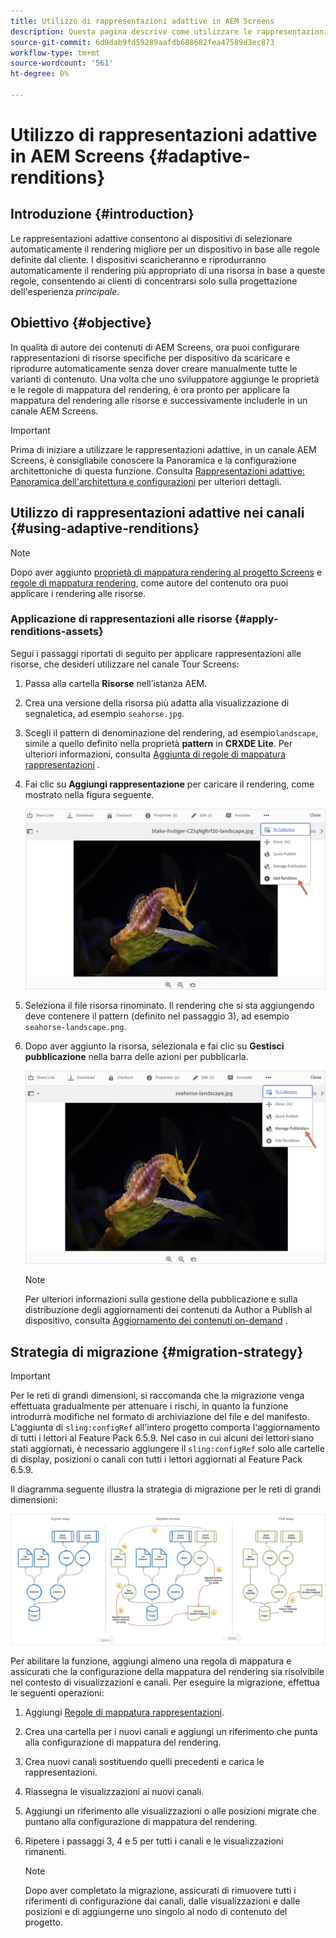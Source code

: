 ```yaml
---
title: Utilizzo di rappresentazioni adattive in AEM Screens
description: Questa pagina descrive come utilizzare le rappresentazioni adattive in AEM Screens.
source-git-commit: 6d9dab9fd59289aafdb688682fea47589d3ec873
workflow-type: tm+mt
source-wordcount: '561'
ht-degree: 0%

---
```



# Utilizzo di rappresentazioni adattive in AEM Screens {#adaptive-renditions}

## Introduzione {#introduction}

Le rappresentazioni adattive consentono ai dispositivi di selezionare automaticamente il rendering migliore per un dispositivo in base alle regole definite dal cliente. I dispositivi scaricheranno e riprodurranno automaticamente il rendering più appropriato di una risorsa in base a queste regole, consentendo ai clienti di concentrarsi solo sulla progettazione dell&#39;esperienza *principale*.

## Obiettivo {#objective}

In qualità di autore dei contenuti di AEM Screens, ora puoi configurare rappresentazioni di risorse specifiche per dispositivo da scaricare e riprodurre automaticamente senza dover creare manualmente tutte le varianti di contenuto.
Una volta che uno sviluppatore aggiunge le proprietà e le regole di mappatura del rendering, è ora pronto per applicare la mappatura del rendering alle risorse e successivamente includerle in un canale AEM Screens.

>[!IMPORTANT]
>Prima di iniziare a utilizzare le rappresentazioni adattive, in un canale AEM Screens, è consigliabile conoscere la Panoramica e la configurazione architettoniche di questa funzione. Consulta [Rappresentazioni adattive: Panoramica dell&#39;architettura e configurazioni](/help/user-guide/adaptive-renditions.md) per ulteriori dettagli.

## Utilizzo di rappresentazioni adattive nei canali {#using-adaptive-renditions}

>[!NOTE]
>Dopo aver aggiunto [proprietà di mappatura rendering al progetto Screens](/help/user-guide/adaptive-renditions.md#rendition-mapping-new) e [regole di mappatura rendering](/help/user-guide/adaptive-renditions.md#add-rendition-mapping-rules), come autore del contenuto ora puoi applicare i rendering alle risorse.

### Applicazione di rappresentazioni alle risorse {#apply-renditions-assets}

Segui i passaggi riportati di seguito per applicare rappresentazioni alle risorse, che desideri utilizzare nel canale Tour Screens:

1. Passa alla cartella **Risorse** nell’istanza AEM.

1. Crea una versione della risorsa più adatta alla visualizzazione di segnaletica, ad esempio `seahorse.jpg`.

1. Scegli il pattern di denominazione del rendering, ad esempio`landscape`, simile a quello definito nella proprietà **pattern** in **CRXDE Lite**. Per ulteriori informazioni, consulta [Aggiunta di regole di mappatura rappresentazioni](/help/user-guide/adaptive-renditions.md#add-rendition-mapping-rules) .

1. Fai clic su **Aggiungi rappresentazione** per caricare il rendering, come mostrato nella figura seguente.

   ![immagine](/help/user-guide/assets/adaptive-renditions/manage-pub-asset2.png)

1. Seleziona il file risorsa rinominato. Il rendering che si sta aggiungendo deve contenere il pattern (definito nel passaggio 3), ad esempio `seahorse-landscape.png`.

1. Dopo aver aggiunto la risorsa, selezionala e fai clic su **Gestisci pubblicazione** nella barra delle azioni per pubblicarla.

   ![immagine](/help/user-guide/assets/adaptive-renditions/manage-pub-asset1.png)

   >[!NOTE]
   >Per ulteriori informazioni sulla gestione della pubblicazione e sulla distribuzione degli aggiornamenti dei contenuti da Author a Publish al dispositivo, consulta [Aggiornamento dei contenuti on-demand](https://experienceleague.adobe.com/docs/experience-manager-screens/user-guide/authoring/content-updates/on-demand-content.html?lang=en) .


## Strategia di migrazione {#migration-strategy}

>[!IMPORTANT]
>Per le reti di grandi dimensioni, si raccomanda che la migrazione venga effettuata gradualmente per attenuare i rischi, in quanto la funzione introdurrà modifiche nel formato di archiviazione del file e del manifesto. L&#39;aggiunta di `sling:configRef` all&#39;intero progetto comporta l&#39;aggiornamento di tutti i lettori al Feature Pack 6.5.9. Nel caso in cui alcuni dei lettori siano stati aggiornati, è necessario aggiungere il `sling:configRef` solo alle cartelle di display, posizioni o canali con tutti i lettori aggiornati al Feature Pack 6.5.9.

Il diagramma seguente illustra la strategia di migrazione per le reti di grandi dimensioni:

![immagine](/help/user-guide/assets/adaptive-renditions/migration-strategy1.png)

Per abilitare la funzione, aggiungi almeno una regola di mappatura e assicurati che la configurazione della mappatura del rendering sia risolvibile nel contesto di visualizzazioni e canali. Per eseguire la migrazione, effettua le seguenti operazioni:

1. Aggiungi [Regole di mappatura rappresentazioni](/help/user-guide/adaptive-renditions.md).
1. Crea una cartella per i nuovi canali e aggiungi un riferimento che punta alla configurazione di mappatura del rendering.
1. Crea nuovi canali sostituendo quelli precedenti e carica le rappresentazioni.
1. Riassegna le visualizzazioni ai nuovi canali.
1. Aggiungi un riferimento alle visualizzazioni o alle posizioni migrate che puntano alla configurazione di mappatura del rendering.
1. Ripetere i passaggi 3, 4 e 5 per tutti i canali e le visualizzazioni rimanenti.

   >[!NOTE]
   >Dopo aver completato la migrazione, assicurati di rimuovere tutti i riferimenti di configurazione dai canali, dalle visualizzazioni e dalle posizioni e di aggiungerne uno singolo al nodo di contenuto del progetto.

